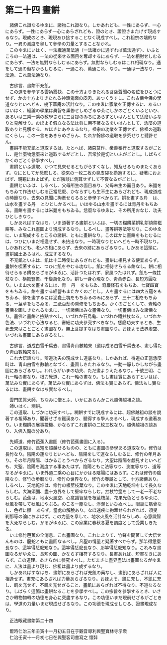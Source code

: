# 第二十四 畫餠
　諸佛これ證なるゆゑに、諸物これ證なり。しかあれども、一性にあらず、一心にあらず。一性にあらず一心にあらざれども、證のとき、證證さまたげず現成するなり。現成のとき、現現あひ接することなく現成すべし。これ祖宗の端的なり。一異の測度を擧して參學の力量とすることなかれ。  
　このゆゑにいはく、一法纔通萬法通（一法纔かに通ずれば萬法通ず）、いふところの一法通は、一法の從來せる面目を奪却するにあらず、一法を相對せしむるにあらず、一法を無對ならしむるにあらず。無對ならしむるはこれ相礙なり。通をして通の礙なからしむるに、一通これ、萬通これ、なり。一通は一法なり、一法通、これ萬法通なり。  
  
　古佛言、畫餠不充飢。  
　この道を參學する雲衲霞袂、この十方よりきたれる菩薩聲聞の名位をひとつにせず、かの十方よりきたれる神頭鬼面の皮肉、あつくうすし。これ古佛今佛の學道なりといへども、樹下草庵の活計なり。このゆゑに家業を正傳するに、あるいはいはく、經論の學業は眞智を熏修せしめざるゆゑにしかのごとくいふといひ、あるいは三乘一乘の敎學さらに三菩提のみちにあらずといはんとして恁麼いふなりと見解せり。おほよそ假立なる法は眞に用不著なるをいはんとして、恁麼の道取ありと見解する、おほきにあやまるなり。祖宗の功業を正傳せず、佛祖の道取にくらし。この一言をあきらめざらん、たれか餘佛の道取を參究せりと聽許せん。  
　畫餠不能充飢と道取するは、たとへば、諸惡莫作、衆善奉行と道取するがごとし、是什麼物恁麼來と道取するがごとし、吾常於是切といふがごとし。しばらくかくのごとく參學すべし。  
　畫餠といふ道取、かつて見來せるともがらすくなし、知及せるものまたくあらず。なにとしてか恁麼しる、從來の一枚二枚の臭皮袋を勘過するに、疑著におよばず、親覲におよばず。ただ隣談に側耳せずして不管なるがごとし。  
　畫餠といふは、しるべし、父母所生の面目あり、父母未生の面目あり。米麺をもちゐて作法せしむる正當恁麼、かならずしも生不生にあらざれども、現成道成の時節なり。去來の見聞に拘牽せらるると參學すべからず。餠を畫する丹<img width="16" height="16" src="_civlYSr.png" border="0">は、山水を畫する丹<img width="16" height="16" src="_civlYSr.png" border="0">とひとしかるべし。いはゆる山水を畫するには靑丹をもちゐる。畫餠を畫するには米麺をもちゐる。恁麼なるゆゑに、その所用おなじ、功夫ひとしきなり。  
　しかあればすなはち、いま道著する畫餠といふは、一切の糊餠菜餠乳餠燒餠糍餠等、みなこれ畫圖より現成するなり。しるべし、畫等餠等法等なり。このゆゑに、いま現成するところの諸餠、ともに畫餠なり。このほかに畫餠をもとむるには、つひにいまだ相逢せず、未拈出なり。一時現なりといへども一時不現なり。しかあれども、老少の相にあらず、去來の跡にあらざるなり。しかある這頭に、畫餠國土あらはれ、成立するなり。  
　不充飢といふは、飢は十二時使にあらざれども、畫餠に相見する便宜あらず。畫餠を喫著するに、つひに飢をやむる功なし。飢に相待せらるる餠なし。餠に相待せらるる餠あらざるがゆゑに、活計つたはれず、家風つたはれず。飢も一條拄杖なり、横擔豎擔、千變萬化なり。餠も一身心現なり、靑黄赤白、長短方圓なり。いま山水を畫するには、靑<img width="16" height="16" src="_cq8blvb.png" border="0">丹<img width="16" height="16" src="_civlYSr.png" border="0">をもちゐ、奇巖怪石をもちゐ、七寶四寶をもちゐる。餠を畫する經營もまたかくのごとし。人を畫するには四大五蘊をもちゐる、佛を畫するには泥龕土塊をもちゐるのみにあらず、三十二相をもちゐる、一莖草をもちゐる、三祇百劫の熏修をもちゐる。かくのごとくして、壹軸の畫佛を圖しきたれるゆゑに、一切諸佛はみな畫佛なり。一切畫佛はみな諸佛なり。畫佛と畫餠と撿點すべし。いづれか石烏龜、いづれか鐵拄杖なる。いづれか色法、いづれか心法なると、審細に功夫參究すべきなり。恁麼功夫するとき、生死去來はことごとく畫圖なり。無上菩提すなはち畫圖なり。おほよそ法界虛空、いづれも畫圖にあらざるなし。  
  
　古佛言、道成白雪千扁去、畫得靑山數軸來（道は成る白雪千扁去る、畫し得たり靑山數軸來る）。  
　これ大悟話なり。辨道功夫の現成せし道底なり。しかあれば、得道の正當恁麼時は、靑山白雪を數軸となづく、畫圖しきたれるなり。一動一靜しかしながら畫圖にあらざるなし。われらがいまの功夫、ただ畫よりえたるなり。十號三明、これ一軸の畫なり。根力覺道、これ一軸の畫なり。もし畫は實にあらずといはば、萬法みな實にあらず。萬法みな實にあらずは、佛法も實にあらず。佛法もし實なるには、畫餠すなはち實なるべし。  
  
　雲門匡眞大師、ちなみに僧とふ、いかにあらんかこれ超佛越祖之談。  
　師いはく、糊餠。  
　この道取、しづかに功夫すべし。糊餠すでに現成するには、超佛越祖の談を說著する祖師あり、聞著せざる鐵漢あり、聽得する學人あるべし、現成する道著あり。いま糊餠の展事投機、かならずこれ畫餠の二枚三枚なり。超佛越祖の談あり、入佛入魔の分あり。  
  
　先師道、修竹芭蕉入畫圖（修竹芭蕉畫圖に入る）。  
　この道取は、長短を超越せるものの、ともに畫圖の參學ある道取なり。修竹は長竹なり。陰陽の運なりといへども、陰陽をして運ならしむるに、修竹の年月あり。その年月陰陽、はかることうべからざるなり。大聖は陰陽を覷見すといへども、大聖、陰陽を測度する事あたはず。陰陽ともに法等なり、測度等なり、道等なるがゆゑに。いま外道二乘の心目にかかはる陰陽にはあらず。これは修竹の陰陽なり、修竹の歩暦なり、修竹の世界なり。修竹の眷屬として、十方諸佛あり。しるべし、天地乾坤は、修竹の根莖枝葉なり。このゆゑに天地乾坤をして長久ならしむ。大海須彌、盡十方界をして堅牢ならしむ。拄杖竹箆をして一老一不老ならしむ。芭蕉は、地水火風空、心意識智慧を根莖枝葉、花果光色とせるゆゑに、秋風を帶して秋風にやぶる。のこる一塵なし、淨潔といひぬべし。眼裏に筋骨なし、色裡に膠<img width="16" height="16" src="_cDA9JTC.png" border="0">あらず。當處の解脫あり。なほ速疾に拘牽せられざれば、須叟刹那等の論におよばず。この力量を擧して、地水火風を活計ならしめ、心意識智を大死ならしむ。かるがゆゑに、この家業に春秋冬夏を調度として受業しきたる。  
　いま修竹芭蕉の全消息、これ畫圖なり。これによりて、竹聲を聞著して大悟せんものは、龍蛇ともに畫圖なるべし。凡聖の情󠄁量と疑著すべからず。那竿得恁麼長なり、這竿得恁麼短なり。這竿得恁麼長なり、那竿得恁麼短なり。これみな畫圖なるがゆゑに、長短の圖、かならず相符するなり。長畫あれば、短畫なきにあらず。この道理、あきらかに參究すべし。ただまさに盡界盡法は畫圖なるがゆゑに、人法は畫より現じ、佛祖は畫より成ずるなり。  
　しかあればすなはち、畫餠にあらざれば充飢の藥なし、畫飢にあらざれば人に相逢せず。畫充にあらざれば力量あらざるなり。おほよそ、飢に充し、不飢に充し、飢を充せず、不飢を充せざること、畫飢にあらざれば不得なり、不道なるなり。しばらく這箇は畫餠なることを參學すべし。この宗旨を參學するとき、いささか轉物物轉の功德を身心に究盡するなり。この功德いまだ現前せざるがごときは、學道の力量いまだ現成せざるなり。この功德を現成せしむる、證畫現成なり。  
  
　正法眼藏畫餠第二十四  
  
　爾時仁治三年壬寅十一月初五日在于觀音導利興聖寶林寺示衆  
　仁治壬寅十一月初七日在興聖客司書寫之 懷弉